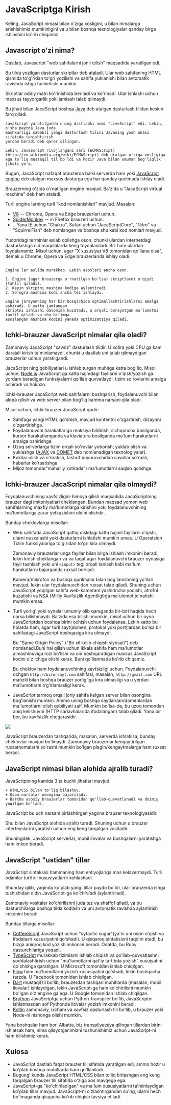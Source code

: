 # JavaScriptga Kirish

Keling, JavaScript nimasi bilan o'ziga xosligini, u bilan nimalarga erishishimiz mumkinligini va u bilan boshqa texnologiyalar qanday birga ishlashini ko'rib chiqamiz.

## Javascript o'zi nima?

Dastlab, Javascript "web sahifalarni jonli qilish" maqsadida yaratilgan edi.

Bu tilda yozilgan dasturlar skriptlar deb ataladi. Ular web sahifaning HTML qismida to'g'ridan to'gri yozilishi va sahifa yuklanishi bilan avtomatik ravishda ishga tushirilishi mumkin.

Skriptlar oddiy matn ko'rinishida beriladi va ko'rinadi. Ular ishlashi uchun maxsus tayyorgarlik 
yoki jamlash talab qilmaydi.

Bu jihati bilan JacaScript boshqa [Java](https://en.wikipedia.org/wiki/Java_(programming_language)) deb atalgan dasturlash tilidan keskin farq qiladi.

```smart header="Nima uchun <u>Java</u>Script deb nomlanadi?"
JavaScript yaratilganda uning dastlabki nomi "LiveScript" edi. Lekin, o'sha paytda Java juda 
mashxurligi sababli yangi dasturlash tilini Javaning yosh ukasi sifatida tanishtirish
yordam beradi deb qaror qilingan.

Lekin, JavaScript rivojlangani sari [ECMAScript](http://en.wikipedia.org/wiki/ECMAScript) deb atalgan o'ziga xosligiga ega to'liq mustaqil til bo'ldi va hozir Java bilan umuman bog'liqlik jihati yo'q. 
```

Bugun, JacaScript nafaqat brauzerda balki serverda ham yoki [JavaScript engine](https://en.wikipedia.org/wiki/JavaScript_engine) deb atalgan maxsus dasturga ega har qanday qurilmada ishlay oladi. 

Brauzerning o'zida o'rnatilgan engine mavjud. Ba'zida u "JacaScript virtual machine" deb ham ataladi.

Turli engine larning turli "kod nomlanishlari" mavjud. Masalan:

- [V8](https://en.wikipedia.org/wiki/V8_(JavaScript_engine)) -- Chrome, Opera va Edge brauzerlari uchun.
- [SpiderMonkey](https://en.wikipedia.org/wiki/SpiderMonkey) -- in Firefox brauzeri uchun.
- ...Yana IE uchun "Chakra", Safari uchun "JacaScriptCore", "Nitro" va "SquirrelFish" deb
nomlangan va boshqa shu kabi kod nomlari mavjud.

Yuqoridagi terminlar eslab qolishga oson, chunki ulardan internetdagi dasturlashga oid 
maqolalarda keng foydalaniladi. Biz ham ulardan foydalanamiz. Misol uchun, agar "X xususiyat V8
tomonidan qo'llana olsa", demak u Chrome, Opera va Edge brauzerlarida ishlay oladi.

```smart header="Engine lar qanday ishlaydi?"

Engine lar aslida murakkab. Lekin asoslari ancha oson.

1. Engine (agar brauzerga o'rnatilgan bo'lsa) skriptlarni o'qiydi (tahlil qiladi).
2. Keyin skriptni mashina kodiga aylantiradi.
3. So'ngra mashina kodi ancha tez ishlaydi.

Engine jarayonning har bir bosqichida optimallashtirishlarni amalga oshiradi. U xatto jamlangan 
skriptni ishlashi davomida kuzatadi, u orqali borayotgan ma'lumotni taxlil qiladi va shu bilimga
asoslangan mashina kodini yanada optimizatsiya qiladi.
```

## Ichki-brauzer JavaScript nimalar qila oladi?

Zamonaviy JacaScript "xavsiz" dasturlash tilidir. U xotira yoki CPU ga kam darajali kirish 
ta'minlamaydi, chunki u dastlab uni talab qilmaydigan brauzerlar uchun yaratilgandi.

JacaScript ning qobiliyatlari u ishlab turgan muhitga katta bog'liq. Misol uchun, [Node.js](https://wikipedia.org/wiki/Node.js) JavaScript ga katta hajmdagi fayllarni o'qish/yozish ga yordam beradigan funksiyalarni
qo'llab quvvatlaydi, tizim so'rovlarini amalga oshiradi va hokazo.

Ichki-brauzer JacaScript web sahifalarni boshqarish, foydalanuvchi bilan aloqa qilish va web 
server bilan bog'liq hamma narsani qila oladi.

Misol uchun, ichki-brauzer JacaScript qodir:

- Sahifaga yangi HTML qo'shish, mavjud kontentni o'zgartirish, dizaynni o'zgartirishga.
- Foydalanuvchi harakatlariga reaksiya bildirish, sichqoncha bosilganda, kursor harakatlanganda va klaviatura bosilganda ma'lum harakatlarni amalga oshirishga.
- Uzoq serverlarga tizim orqali so'rovlar yuborish, yuklab olish va yuklashga ([AJAX](https://en.wikipedia.org/wiki/Ajax_(programming)) va [COMET](https://en.wikipedia.org/wiki/Comet_(programming)) deb nomlanadigan texnologiyalar).
- Kokilar olish va o'rnatish, tashrif buyuruvchidan savollar so'rash, habarlar ko'rsatishga.
- Mijoz tomonda("mahalliy xotirada") ma'lumotlarni saqlab qolishga.

## Ichki-brauzer JacaScript nimalar qila olmaydi?

Foydalanuvchining xavfsizligini himoya qilish maqsadida JacaScriptning brauzer dagi
imkoniyatlari cheklangan. Bundan maqsad yomon web sahifalarning maxfiy ma'lumotlarga kirishini
yoki foydalanuvchining ma'lumotlariga zarar yetkazishini oldini olishdir.

Bunday cheklovlarga misollar:

- Web sahifada JavaScript qattiq diskdagi katta hajmli fayllarni o'qishi, ularni nusxalashi 
 yoki dasturlarni ishlatishi mumkin emas. U Operatsion Tizim funksiyalariga to'g'ridan to'gri 
 kira olmaydi.

     Zamonaviy brauzerlar unga fayllar bilan birga ishlash imkonini beradi, lekin kirish cheklangan va
     va faqat agar foydalanuvchi brauzer oynasiga fayli tashlash yoki uni `<input>` tegi orqali 
     tanlash kabi ma'lum harakatlarni bajarganda ruxsat beriladi.

     Kamera/mikrofon va boshqa qurilmalar bilan bog'lanishning yo'llari mavjud, lekin ular foydalanuvchidan
     ruxsat talab qiladi. Shuning uchun JavaScript yoqilgan sahifa web-kamerani yashirincha yoqishi,
     atrofni kuzatishi va [NSA](https://en.wikipedia.org/wiki/National_Security_Agency) (Milliy Xavfsizlik Agentligi)ga ma'ulomot jo'natishi mumkin emas.
- Turli yorlig' yoki oynalar umumiy olib qaraganda bir-biri haqida hech narsa bilishmaydi. Ba'zida
esa bilishi mumkin, misol uchun bir oyna JavaScriptdan boshqa birini ochish uchun foydalansa.
Lekin xatto bu holatda ham, agar turli sayt(domen, protokol yoki port)lardan bo'lsa 
bir sahifadagi JavaScript boshqasiga kira olmaydi.

     Bu "Same Origin Policy" ("Bir xil kelib chiqish siyosati") deb nomlanadi.Buni hal qilish uchun ikkala  sahifa ham ma'lumotlar almashinuviga rozi bo'lishi va uni boshqaradigan maxsus JavaScript kodini o'z      ichiga olishi kerak. Buni qo'llanmada ko'rib chiqamiz.

     Bu cheklov ham foydalanuvchining xavfsizligi uchun. Foydalanuvchi ochgan `http://birorsayt.com` 
     sahifasi, masalan, `http://gmail.com` URL manzili bilan boshqa brauzer yorlig‘iga kira olmasligi 
     va u yerdan ma’lumotlarni o‘g‘irlamasligi kerak.
- JavaScript tarmoq orqali joriy sahifa kelgan server bilan osongina bog'lanishi mumkin. Ammo uning boshqa saytlardan/domenlardan ma'lumotlarni olish qobiliyati zaif. Mumkin bo'lsa-da, bu uzoq tomondan aniq kelishuvni (HTTP sarlavhalarida ifodalangan) talab qiladi. Yana bir bor, bu xavfsizlik chegarasidir.

![](limitations.svg)

JavaScript brauzerdan tashqarida, masalan, serverda ishlatilsa, bunday cheklovlar mavjud bo'lmaydi. Zamonaviy brauzerlar kengaytirilgan ruxsatnomalarni so'rashi mumkin bo'lgan plagin/kengaytmalarga ham ruxsat beradi.

## JavaScript nimasi bilan alohida ajralib turadi?

JavaScriptning kamida 3 ta kuchli jihatlari mavjud.

```compare
+ HTML/CSS bilan to'liq bilashuv.
+ Oson narsalar osongina bajariladi.
+ Barcha asosiy brauzerlar tomonidan qo'llab-quvvatlanadi va doimiy yoqilgan bo'ladi.
```
JavaScript bu uch narsani birlashtirgan yagona brauzer texnologiyasidir.

Shu bilan JavaScript alohida ajralib turadi. Shuning uchun u brauzer interfeyslarini yaratish uchun eng keng tarqalgan vositadir.

Shuningdek, JavaScript serverlar, mobil ilovalar va boshqalarni yaratishga ham imkon beradi.

## JavaScript "ustidan" tillar

JavaScript sintaksisi hammaning ham ehtiyojlariga mos kelavermaydi. Turli odamlar turli xil xususiyatlarni xohlashadi.

Shunday qilib, yaqinda ko'plab yangi tillar paydo bo'ldi, ular brauzerda ishga tushishidan oldin JavaScript-ga *ko'chiriladi* (aylantiriladi).

Zamonaviy vositalar ko'chirilishni juda tez va shaffof qiladi, va bu dasturchilarga boshqa tilda kodlash va uni avtomatik ravishda aylantirish imkonini beradi.

Bunday tillarga misollar:

- [CoffeeScript](http://coffeescript.org/) JavaScript uchun "sytactic sugar"(ya'ni uni oson o'qish va ifodalash xususiyatini qo'shadi). U qisqaroq sintaksisni taqdim etadi, bu bizga aniqroq kod yozish imkonini beradi. Odatda, bu Ruby dasturchilariga yoqadi.
- [TypeScript](http://www.typescriptlang.org/) murakkab tizimlarni ishlab chiqish va qo'llab-quvvatlashni soddalashtirish uchun "ma'lumotlarni qat'iy tartibda yozish" xusuiyatini qo'shishga qaratilgan. U Microsoft tomonidan ishlab chiqilgan.
- [Flow](http://flow.org/) ham ma'lumotlarni yozish xususiyatini qo'shadi, lekin boshqacha tarzda. U Facebook tomonidan ishlab chiqilgan.
- [Dart](https://www.dartlang.org/) mustaqil til boʻlib, brauzerdan tashqari muhitlarda (masalan, mobil ilovalar) ishlaydigan, lekin JavaScript-ga ham koʻchirilishi mumkin bo'lgan o'z engine ga ega. U Google tomonidan ishlab chiqilgan.
- [Brython](https://brython.info/) JavaScriptga uchun Python-transpiler bo'lib, JavaScriptni ishlatmasdan sof Pythonda ilovalar yozish imkonini beradi.
- [Kotlin](https://kotlinlang.org/docs/reference/js-overview.html) zamonaviy, ixcham va xavfsiz dasturlash tili bo'lib, u brauzer yoki Node-ni nishonga olishi mumkin.

Yana boshqalar ham bor. Albatta, biz transpilyatsiya qilingan tillardan birini ishlatsak ham, nima qilayotganimizni tushunishimiz uchun JavaScript-ni ham bilishimiz kerak.

## Xulosa

- JavaScript dastlab faqat brauzer tili sifatida yaratilgan edi, ammo hozir u ko'plab boshqa muhitlarda ham qo'llaniladi.
- Bugungi kunda JavaScript HTML/CSS bilan toʻliq birlashgan eng keng tarqalgan brauzer tili sifatida oʻziga xos mavqega ega.
- JavaScript-ga "ko'chiriladigan" va ma'lum xususiyatlarni ta'minlaydigan ko'plab tillar mavjud. JavaScript-ni o'zlashtirgandan so'ng, ularni hech bo'lmaganda qisqacha ko'rib chiqish tavsiya etiladi.
